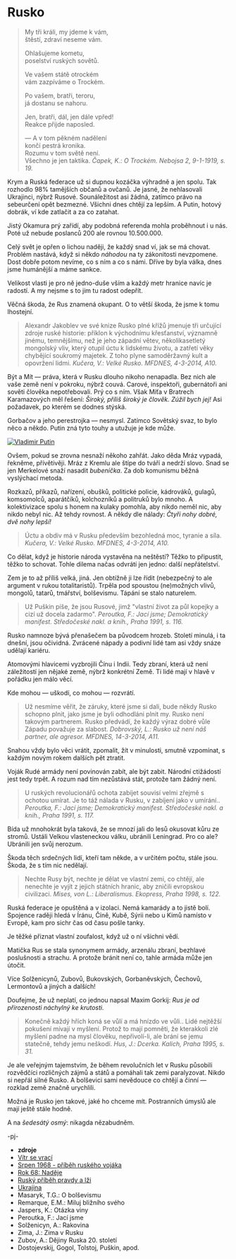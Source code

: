 Rusko
=====

> My tři králi, my jdeme k vám,  
> štěstí, zdraví neseme vám.
>
> Ohlašujeme kometu,  
> poselství ruských sovětů.
>
> Ve vašem státě otrockém  
> vám zazpíváme o Trockém.  
>
> Po vašem, bratři, teroru,  
> já dostanu se nahoru.
>
> Jen, bratři, dál, jen dále vpřed!  
> Reakce přijde naposled.
>
> — A v tom pěkném nadělení  
> končí pestrá kronika.  
> Rozumu v tom světě není.  
> Všechno je jen taktika.
> *Čapek, K.: O Trockém. Nebojsa 2, 9-1-1919, s. 19.*

Krym a Ruská federace už si dupnou
kozáčka výhradně a jen spolu. Tak rozhodlo 98%
tamějších občanů a ovčanů. Je jasné, že
nehlasovali Ukrajinci, nýbrž Rusové. Sounáležitost
asi žádná, zatímco právo na sebeurčení opět bezmezné.
Všichni dnes chtějí za lepším. A Putin,
hotový dobrák, ví kde zatlačit a za co zatahat.

Jistý Okamura prý zařídí, aby podobná
referenda mohla proběhnout i u nás. Poté
už nebude poslanců 200 ale rovnou 10.500.000.

Celý svět je opřen o lichou naději, že každý
snad ví, jak se má chovat. Problém nastává,
když si někdo *náhodou* na ty zákonitosti
nevzpomene. Dost dobře potom nevíme, co
s ním a co s námi. Dříve by byla válka,
dnes jsme humánější a máme sankce.

Velikost vlasti je pro ně jedno-duše vším
a každý metr hranice navíc je radostí.
A my nejsme s to jim tu radost odepřít.

Věčná škoda, že Rus znamená okupant.
O to větší škoda, že jsme k tomu lhostejní.

> Alexandr Jakoblev ve své knize Rusko plné
> křížů jmenuje tři určující zdroje ruské historie:
> příklon k východnímu křesťanství, významně jinému,
> temnějšímu, než je jeho západní větev, několikasetletý
> mongolský vliv, který otupil úctu k lidskému životu,
> a zatřetí věky chybějící soukromý majetek. Z toho
> plyne samoděržavný kult a opovržení lidmi.
> *Kučera, V.: Velké Rusko. MFDNES, 4-3-2014, A10.*

Být a Mít — práva, která v Rusku dlouho nikoho
nenapadla. Bez nich ale vaše země není v pokroku,
nýbrž couvá. Carové, inspektoři, gubernátoři ani
sověti člověka nepotřebovali. Prý co s ním.
Však Míťa v Bratrech Karamazových měl řešení:
*Široký, příliš široký je člověk. Zúžil bych jej!*
Asi požadavek, po kterém se dodnes stýská.

Gorbačov a jeho perestrojka — nesmysl. Zatímco
Sovětský svaz, to bylo něco a někdo. Putin
zná tyto touhy a utužuje je kde může.

[![Vladimir Putin](http://pbs.twimg.com/media/B2QPJNaCQAALuRl.jpg)](http://twitter.com/thekarami/status/532567338781270017)

Ovšem, pokud se zrovna nesnaží někoho zahřát.
Jako děda Mráz vypadá, řekněme, přívětivěji.
Mráz z Kremlu ale štípe do tváří a nedrží slovo.
Snad se jen Merkelové snaží nasadit *bubeníčka*.
Za dob komunismu běžná vyslýchací metoda.

Rozkazů, příkazů, nařízení, obušků, politické
policie, kádrováků, gulagů, komsomolců,
aparátčíků, kolchozníků a politruků bylo mnoho.
A kolektivizace spolu s honem na kulaky pomohla,
aby nikdo neměl nic, aby nikdo nebyl nic.
Až tehdy rovnost. A někdy dle nálady:
*Čtyři nohy dobré, dvě nohy lepší!*

> Úctu a obdiv má v Rusku především bezohledná moc,
> tyranie a síla.
> *Kučera, V.: Velké Rusko. MFDNES, 4-3-2014, A10.*

Co dělat, když je historie národa vystavěna na
neštěstí? Těžko to připustit, těžko to schovat.
Tohle dilema načas odvrátí jen jedno: další
nepřátelství.

Zem je to až příliš velká, jiná. Jen obtížně ji
lze řídit (nebezpečný to ale
argument v rukou totalitaristů).
Trpěla pod spoustou (ne)možných vlivů, mongolů,
tatarů, tmářství, bolševismu. Tápání se stalo
naturelem.

> Už Puškin píše, že jsou Rusové, jimž "vlastní
> život za půl kopejky a cizí už docela zadarmo".
> *Peroutka, F.: Jací jsme; Demokratický manifest. Středočeské nakl. a knih., Praha 1991, s. 116.*

Rusko namnoze bývá přenašečem ba původcem
hrozeb. Století minulá, i ta dnešní, jsou
očividná. Zvrácené nápady a podivní lidé
tam asi vždy snáze udělají kariéru.

Atomovými hlavicemi vyzbrojili Čínu i Indii.
Tedy zbraní, která už není záležitostí jen
nějaké země, nýbrž konkrétní Země. Ti lidé
mají v hlavě v pořádku jen málo věcí.

Kde mohou — uškodí, co mohou — rozvrátí.

> Už nesmíme věřit, že záruky, které jsme si dali, bude
> někdy Rusko schopno plnit, jako jsme je byli odhodláni
> plnit my. Rusko není takovým partnerem. Rusko předvádí,
> že každý výraz dobré vůle Západu považuje za slabost.
> *Dobrovský, L.: Rusko už není náš partner, ale agresor. MFDNES, 14-3-2014, A11.*

Snahou vždy bylo věci vrátit, zpomalit, žít
v minulosti, smutně vzpomínat, s každým novým
rokem dalších pět ztratit.

Voják Rudé armády není povinován zabít, ale
být zabit. Národní ctižádostí jest tedy trpět.
A rozum nad tím nezůstává stát, protože tam
žádný není.

> U ruských revolucionářů ochota zabíjet souvisí velmi
> zřejmě s ochotou umírat. Je to táž nálada v Rusku,
> v zabíjení jako v umírání..
> *Peroutka, F.: Jací jsme; Demokratický manifest. Středočeské nakl. a knih., Praha 1991, s. 117.*

Bída už mnohokrát byla taková, že se mnozí jali
do lesů okusovat kůru ze stromů. Ustáli Velkou
vlasteneckou válku, ubránili Leningrad.
Pro co ale? Ubránili jen svůj nerozum.

Škoda těch srdečných lidí, kteří tam někde,
a v určitém počtu, stále jsou. Škoda, že s tím
nic nedělají.

> Nechte Rusy být, nechte je dělat ve vlastní zemi,
> co chtějí, ale nenechte je vyjít z jejich státních
> hranic, aby zničili evropskou civilizaci.
> *Mises, von L.: Liberalismus. Ekopress, Praha 1998, s. 122.*

Ruská federace je opuštěná a v izolaci. Nemá
kamarády a to jistě bolí. Spojence raději hledá
v Íránu, Číně, Kubě, Sýrii nebo u Kimů namísto
v Evropě, kam pro sichr čas od času pošle tanky.

Je těžké přiznat vlastní zoufalost, když už o ní
všichni vědí.

Matička Rus se stala synonymem armády, arzenálu
zbraní, bezhlavé poslušnosti a strachu. A protože
bránit není co, tahle armáda může jen útočit.

Více Solženicynů, Zubovů, Bukovských, Gorbaněvských,
Čechovů, Lermontovů a jiných a dalších!

Doufejme, že už neplatí, co jednou napsal Maxim
Gorkij: *Rus je od přirozenosti náchylný ke krutosti.*

> Konečně každý hřích koná se vůlí a má hnízdo
> ve vůli.. Lidé nejtěžší pokušení mívají v myšlení.
> Protož to mají pomněti, že kterakkoli zlé myšlení
> padne na mysl člověku, nepřivolí-li, ale brání se
> jemu statečně, tehdy jemu neškodí.
> *Hus, J.: Dcerka. Kalich, Praha 1995, s. 31.*

Je ale veřejným tajemstvím, že během revolučních let
v Rusku působili rozvědčíci rozličných zájmů a států
a pomáhali tak zemi paralyzovat. Nikdo si nepřál
silné Rusko. A bolševici sami nevědouce co chtějí
a činní — rozklad země značně urychlili.

Možná je Rusko jen takové, jaké ho chceme mít.
Postranních úmyslů ale mají ještě stále hodně.

A na *šedesátý osmý*: nikagda nězabudněm.

-pj-

* __zdroje__
* [Vítr se vrací](http://prehravac.rozhlas.cz/audio/2876556)
* [Srpen 1968 - příběh ruského vojáka](http://prehravac.rozhlas.cz/audio/433702)
* [Rok 68: Naděje](http://www.ceskatelevize.cz/porady/10192661914-rok-68/20756226860-nadeje/)
* [Ruský příběh pravdy a lži](http://www.ceskatelevize.cz/porady/1142743803-reporteri-ct/214452801240019/video/327399)
* [Ukrajina](http://www.radio1.cz/archiv-poradu/stahnout/36545-hudba-porady-2014-zatisi-2014-01-29-jero-phdr-michael-romancov-ukrajina-mp3)
* Masaryk, T.G.: O bolševismu
* Remarque, E.M.: Miluj bližního svého
* Jaspers, K.: Otázka viny
* Peroutka, F.: Jací jsme
* Solženicyn, A.: Rakovina
* Zima, J.: Zima v Rusku
* Zubov, A.: Dějiny Ruska 20. století
* Dostojevskij, Gogol, Tolstoj, Puškin, apod.

